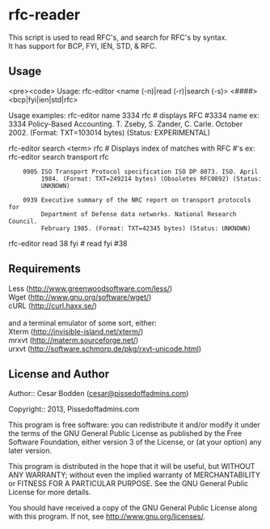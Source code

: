 rfc-reader
====

This script is used to read RFC's, and search for RFC's by syntax.<br>
It has support for BCP, FYI, IEN, STD, & RFC.


Usage
----

&lt;pre&gt;&lt;code&gt;
Usage: rfc-editor &lt;name (-n)|read (-r)|search (-s)&gt; &lt;####&gt; &lt;bcp|fyi|ien|std|rfc&gt;

Usage examples:
  rfc-editor name 3334 rfc     # displays RFC #3334 name
    ex: 3334 Policy-Based Accounting. T. Zseby, S. Zander, C. Carle. October
             2002. (Format: TXT=103014 bytes) (Status: EXPERIMENTAL)

  rfc-editor search &lt;term&gt; rfc # Displays index of matches with RFC #'s
    ex: rfc-editor search transport rfc

        0905 ISO Transport Protocol specification ISO DP 8073. ISO. April
             1984. (Format: TXT=249214 bytes) (Obsoletes RFC0892) (Status:
             UNKNOWN)

        0939 Executive summary of the NRC report on transport protocols for
             Department of Defense data networks. National Research Council.
             February 1985. (Format: TXT=42345 bytes) (Status: UNKNOWN)

  rfc-editor read 38 fyi       # read fyi #38</code></pre>

Requirements
----

Less (http://www.greenwoodsoftware.com/less/)<br>
Wget (http://www.gnu.org/software/wget/)<br>
cURL (http://curl.haxx.se/)<br>
<br>and a terminal emulator of some sort, either:<br>
Xterm (http://invisible-island.net/xterm/)<br>
mrxvt (http://materm.sourceforge.net/)<br>
urxvt (http://software.schmorp.de/pkg/rxvt-unicode.html)<br>


License and Author
----

Author:: Cesar Bodden (cesar@pissedoffadmins.com)

Copyright:: 2013, Pissedoffadmins.com

This program is free software: you can redistribute it and/or modify
it under the terms of the GNU General Public License as published by
the Free Software Foundation, either version 3 of the License, or
(at your option) any later version.

This program is distributed in the hope that it will be useful,
but WITHOUT ANY WARRANTY; without even the implied warranty of
MERCHANTABILITY or FITNESS FOR A PARTICULAR PURPOSE.  See the
GNU General Public License for more details.

You should have received a copy of the GNU General Public License
along with this program.  If not, see <http://www.gnu.org/licenses/>.
